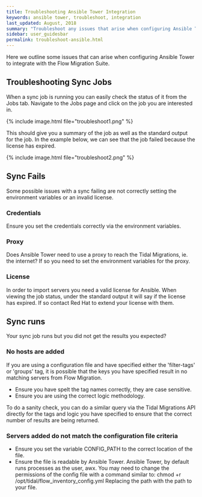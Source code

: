 ```yaml
---
title: Troubleshooting Ansible Tower Integration
keywords: ansible tower, troubleshoot, integration
last_updated: August, 2018
summary: "Troubleshoot any issues that arise when configuring Ansible Tower"
sidebar: user_guidesbar
permalink: troubleshoot-ansible.html
---
```


Here we outline some issues that can arise when configuring Ansible Tower to integrate with the Flow Migration Suite.

## Troubleshooting Sync Jobs

When a sync job is running you can easily check the status of it from the Jobs tab. 
Navigate to the Jobs page and click on the job you are interested in.

{% include image.html file="troubleshoot1.png" %}

This should give you a summary of the job as well as the standard output for the job. In the example below, we can see that the job failed because the license has expired.

{% include image.html file="troubleshoot2.png" %}


## Sync Fails

Some possible issues with a sync failing are not correctly setting the environment variables or an invalid license.

### Credentials

Ensure you set the credentials correctly via the environment variables.

### Proxy

Does Ansible Tower need to use a proxy to reach the Tidal Migrations, ie. the internet? If so you need to set the environment variables for the proxy.

### License

In order to import servers you need a valid license for Ansible. When viewing the job status, under the standard output it will say if the license has expired. If so contact Red Hat to extend your license with them.

## Sync runs

Your sync job runs but you did not get the results you expected?

### No hosts are added

If you are using a configuration file and have specified either the 'filter-tags' or 'groups' tag, it is possible that the keys you have specified result in no matching servers from Flow Migration.

- Ensure you have spelt the tag names correctly, they are case sensitive.
- Ensure you are using the correct logic methodology.

To do a sanity check, you can do a similar query via the Tidal Migrations API directly for the tags and logic you have specified to ensure that the correct number of results are being returned.

### Servers added do not match the configuration file criteria

- Ensure you set the variable CONFIG_PATH to the correct location of the file.
- Ensure the file is readable by Ansible Tower. Ansible Tower, by default runs processes as the user, awx. You may need to change the permissions of the config file with a command similar to: chmod +r /opt/tidal/flow_inventory_config.yml Replacing the path with the path to your file.
